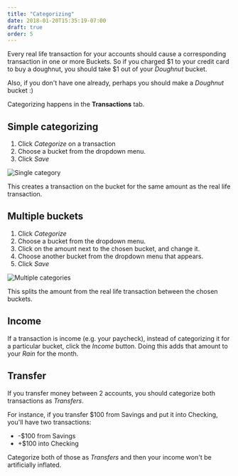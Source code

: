 ```yaml
---
title: "Categorizing"
date: 2018-01-20T15:35:19-07:00
draft: true
order: 5
---
```


Every real life transaction for your accounts should cause a corresponding transaction in one or more Buckets.  So if you charged $1 to your credit card to buy a doughnut, you should take $1 out of your *Doughnut* bucket.

Also, if you don't have one already, perhaps you should make a *Doughnut* bucket :)

Categorizing happens in the **Transactions** tab.

## Simple categorizing

1. Click *Categorize* on a transaction
2. Choose a bucket from the dropdown menu.
3. Click *Save*

![Single category](../categorizing_img/single_cat.png)

This creates a transaction on the bucket for the same amount as the real life transaction.

## Multiple buckets

1. Click *Categorize*
2. Choose a bucket from the dropdown menu.
3. Click on the amount next to the chosen bucket, and change it.
4. Choose another bucket from the dropdown menu that appears.
5. Click *Save*

![Multiple categories](../categorizing_img/multiple_cat.png)

This splits the amount from the real life transaction between the chosen buckets.

## Income

If a transaction is income (e.g. your paycheck), instead of categorizing it for a particular bucket, click the *Income* button.  Doing this adds that amount to your *Rain* for the month.

## Transfer

If you transfer money between 2 accounts, you should categorize both transactions as *Transfers*.

For instance, if you transfer $100 from Savings and put it into Checking, you'll have two transactions:

- -$100 from Savings
- +$100 into Checking

Categorize both of those as *Transfers* and then your income won't be artificially inflated.
